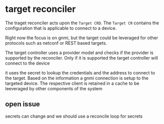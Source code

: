 # target reconciler

The traget reconciler acts upon the `Target CRD`. The `Target CR` contains the configuration that is applicable to connect to a device.

Right now the focus is on gnmi, but the target could be leveraged for other protocols such as netconf or REST based targets.

The target controller uses a provider model and checks if the provider is supported by the reconciler. Only if it is supported the target controller will connect to the device

it uses the secret to lookup the credentials and the address to connect to the target. Based on the information a gnmi connection is setup to the targeted device. The respective client is retained in a cache to be leeveraged by other components of the system

## open issue

secrets can change and we should use a reconcile loop for secrets